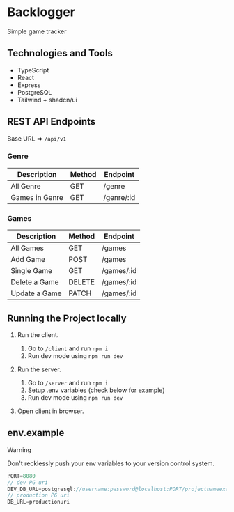 # Backlogger

Simple game tracker

## Technologies and Tools

- TypeScript
- React
- Express
- PostgreSQL
- Tailwind + shadcn/ui

## REST API Endpoints

Base URL => `/api/v1`

### Genre

| Description    | Method | Endpoint   |
| -------------- | ------ | ---------- |
| All Genre      | GET    | /genre     |
| Games in Genre | GET    | /genre/:id |

### Games

| Description   | Method | Endpoint   |
| ------------- | ------ | ---------- |
| All Games     | GET    | /games     |
| Add Game      | POST   | /games     |
| Single Game   | GET    | /games/:id |
| Delete a Game | DELETE | /games/:id |
| Update a Game | PATCH  | /games/:id |

## Running the Project locally

1. Run the client.

   1. Go to `/client` and run `npm i`
   2. Run dev mode using `npm run dev`

2. Run the server.

   1. Go to `/server` and run `npm i`
   2. Setup .env variables (check below for example)
   3. Run dev mode using `npm run dev`

3. Open client in browser.

## env.example

> [!WARNING]
> Don't recklessly push your env variables to your version control system.

```js
PORT=8080
// dev PG uri
DEV_DB_URL=postgresql://username:password@localhost:PORT/projectnameexample
// production PG uri
DB_URL=productionuri

```
